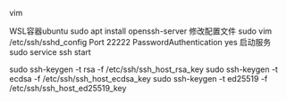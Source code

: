 vim

WSL容器ubuntu
sudo apt install openssh-server
修改配置文件
sudo vim /etc/ssh/sshd_config
Port 22222
PasswordAuthentication yes
启动服务
sudo service ssh start





sudo ssh-keygen -t rsa -f /etc/ssh/ssh_host_rsa_key
sudo ssh-keygen -t ecdsa -f /etc/ssh/ssh_host_ecdsa_key
sudo ssh-keygen -t ed25519 -f /etc/ssh/ssh_host_ed25519_key


